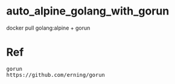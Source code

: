 # auto_alpine_golang_with_gorun
docker pull golang:alpine + gorun

# Ref
<pre>
gorun
https://github.com/erning/gorun
</pre>
